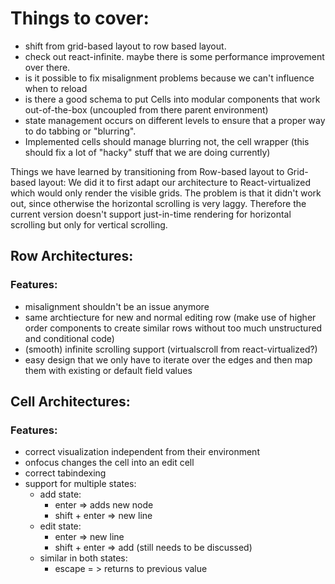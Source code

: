# Things to cover:
- shift from grid-based layout to row based layout.
- check out react-infinite. maybe there is some performance improvement over there.
- is it possible to fix misalignment problems because we can't influence when to reload
- is there a good schema to put Cells into modular components that work out-of-the-box (uncoupled from there parent environment)
- state management occurs on different levels to ensure that a proper way to do tabbing or "blurring".
- Implemented cells should manage blurring not, the cell wrapper (this should fix a lot of "hacky" stuff that we are doing currently)

Things we have learned by transitioning from Row-based layout to Grid-based layout:
We did it to first adapt our architecture to React-virtualized which would only render the visible grids. The problem is that it didn't work out, since otherwise the horizontal scrolling is very laggy.
Therefore the current version doesn't support just-in-time rendering for horizontal scrolling but only for vertical scrolling.

## Row Architectures:
### Features:
- misalignment shouldn't be an issue anymore
- same archtiecture for new and normal editing row (make use of higher order components to create similar rows without too much unstructured and conditional code)
- (smooth) infinite scrolling support (virtualscroll from react-virtualized?)
- easy design that we only have to iterate over the edges and then map them with existing or default field values

## Cell Architectures:
### Features:
- correct visualization independent from their environment
- onfocus changes the cell into an edit cell
- correct tabindexing
- support for multiple states:
  - add state:
    - enter => adds new node
    - shift + enter => new line
  - edit state:
    - enter => new line
    - shift + enter => add (still needs to be discussed)
  - similar in both states:
    - escape = > returns to previous value
